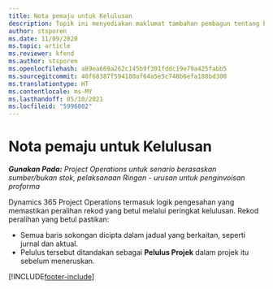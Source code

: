 ```yaml
---
title: Nota pemaju untuk Kelulusan
description: Topik ini menyediakan maklumat tambahan pembagun tentang bekerja dengan pelulus.
author: stsporen
ms.date: 11/09/2020
ms.topic: article
ms.reviewer: kfend
ms.author: stsporen
ms.openlocfilehash: a89ea669a262c145b9f391fddc19e79a425fabb5
ms.sourcegitcommit: 40f68387f594180af64a5e5c748b6efa188bd300
ms.translationtype: HT
ms.contentlocale: ms-MY
ms.lasthandoff: 05/10/2021
ms.locfileid: "5996802"
---
```

# <a name="developer-notes-for-approvals"></a>Nota pemaju untuk Kelulusan

_**Gunakan Pada:** Project Operations untuk senario berasaskan sumber/bukan stok, pelaksanaan Ringan - urusan untuk penginvoisan proforma_

Dynamics 365 Project Operations termasuk logik pengesahan yang memastikan peralihan rekod yang betul melalui peringkat kelulusan. Rekod peralihan yang betul pastikan: 

  - Semua baris sokongan dicipta dalam jadual yang berkaitan, seperti jurnal dan aktual.
  - Pelulus tersebut ditandakan sebagai **Pelulus Projek** dalam projek itu sebelum meneruskan.


[!INCLUDE[footer-include](../includes/footer-banner.md)]